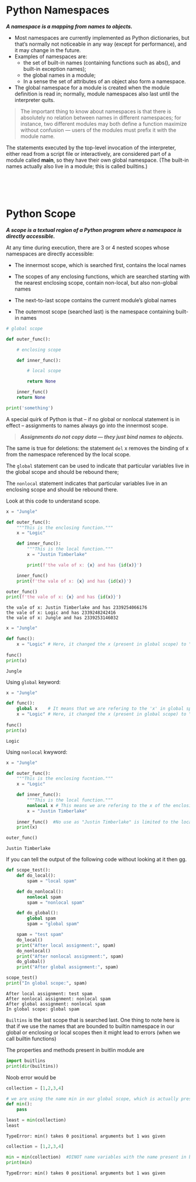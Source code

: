 
# Python Namespaces


***A namespace is a mapping from names to objects.***

* Most namespaces are currently implemented as Python dictionaries, but that’s normally not noticeable in any way (except for performance), and it may change in the future.
* Examples of namespaces are: 
    * the set of built-in names (containing functions such as abs(), and built-in exception names); 
    * the global names in a module;
    * In a sense the set of attributes of an object also form a namespace. 
* The global namespace for a module is created when the module definition is read in; normally, module namespaces also last until the interpreter quits.

>The important thing to know about namespaces is that there is absolutely no relation between names in different namespaces; for instance, two different modules may both define a function maximize without confusion — users of the modules must prefix it with the module name.

The statements executed by the top-level invocation of the interpreter, either read from a script file or interactively, are considered part of a module called __main__, so they have their own global namespace. (The built-in names actually also live in a module; this is called builtins.)

<br/>
<br/>
<br/>

# Python Scope

***A scope is a textual region of a Python program where a namespace is directly accessible.***

At any time during execution, there are 3 or 4 nested scopes whose namespaces are directly accessible:

* The innermost scope, which is searched first, contains the local names

* The scopes of any enclosing functions, which are searched starting with the nearest enclosing scope, contain non-local, but also non-global names

* The next-to-last scope contains the current module’s global names

* The outermost scope (searched last) is the namespace containing built-in names

```python
# global scope

def outer_func():

    # enclosing scope

    def inner_func():

        # local scope

        return None

    inner_func()
    return None

print('something')
```

A special quirk of Python is that – if no global or nonlocal statement is in effect – assignments to names always go into the innermost scope.

> ***Assignments do not copy data — they just bind names to objects.*** 

The same is true for deletions: the statement `del` x removes the binding of x from the namespace referenced by the local scope.

The `global` statement can be used to indicate that particular variables live in the global scope and should be rebound there; 

The `nonlocal` statement indicates that particular variables live in an enclosing scope and should be rebound there.


Look at this code to understand scope.
```python
x = "Jungle"

def outer_func():
    """This is the enclosing function."""
    x = "Logic"

    def inner_func():
        """This is the local function."""
        x = "Justin Timberlake"

        print(f'the vale of x: {x} and has {id(x)}')

    inner_func()
    print(f'the vale of x: {x} and has {id(x)}')

outer_func()
print(f'the vale of x: {x} and has {id(x)}')
```
```
the vale of x: Justin Timberlake and has 2339254066176
the vale of x: Logic and has 2339248242416
the vale of x: Jungle and has 2339253146032
```


```python
x = "Jungle"

def func():
    x = "Logic" # Here, it changed the x (present in global scope) to "Logic"
    
func()
print(x)
```
```
Jungle
```

Using `global` keyword:

```python
x = "Jungle"

def func():
    global x    # It means that we are refering to the 'x' in global space.
    x = "Logic" # Here, it changed the x (present in global scope) to "Logic"
    
func()
print(x)
```
```
Logic
```
Using `nonlocal` kwyword:

```python
x = "Jungle"

def outer_func():
    """This is the enclosing fucntion."""
    x = "Logic"

    def inner_func():
        """This is the local function."""
        nonlocal x # This means we are refering to the x of the enclosing scope.
        x = "Justin Timberlake"
    
    inner_func()  #No use as "Justin Timberlake" is limited to the local scope of inner_func
    print(x)

outer_func()
```
```
Justin Timberlake
```

If you can tell the output of the following code without looking at it then gg.

```python
def scope_test():
    def do_local():
        spam = "local spam"

    def do_nonlocal():
        nonlocal spam
        spam = "nonlocal spam"

    def do_global():
        global spam
        spam = "global spam"

    spam = "test spam"
    do_local()
    print("After local assignment:", spam)
    do_nonlocal()
    print("After nonlocal assignment:", spam)
    do_global()
    print("After global assignment:", spam)

scope_test()
print("In global scope:", spam)
```
```
After local assignment: test spam
After nonlocal assignment: nonlocal spam
After global assignment: nonlocal spam
In global scope: global spam
```

`Builtins` is the last scope that is searched last. One thing to note here is that if we use the names that are bounded to builtin namespace in our global or enclosing or local scopes then it might lead to errors (when we call builtin functions)

The properties and methods present in buitlin module are 
```python
import buitlins
print(dir(builtins))
```

Noob error would be 
```python
collection = [1,2,3,4]

# we are using the name min in our global scope, which is actually present in the builtins namespace. 
def min():
    pass  

least = min(collection)
least
```
```
TypeError: min() takes 0 positional arguments but 1 was given
```

```python
collection = [1,2,3,4] 

min = min(collection)  #DINOT name variables with the name present in builtin namespace.
print(min)
```
```
TypeError: min() takes 0 positional arguments but 1 was given
```